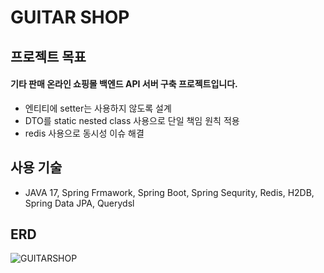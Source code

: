 # GUITAR SHOP

## 프로젝트 목표

#### 기타 판매 온라인 쇼핑몰 백엔드 API 서버 구축 프로젝트입니다.

* 엔티티에 setter는 사용하지 않도록 설계
* DTO를 static nested class 사용으로 단일 책임 원칙 적용
* redis 사용으로 동시성 이슈 해결

## 사용 기술

* JAVA 17, Spring Frmawork, Spring Boot, Spring Sequrity, Redis, H2DB, Spring Data JPA, Querydsl

## ERD

![GUITARSHOP](https://github.com/ssbin0916/GUITAR-SHOP/assets/151374753/71c2fe20-120b-4f61-b93e-c5075ffe56e6)
